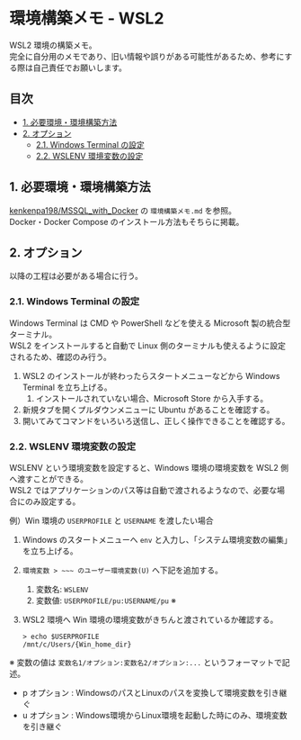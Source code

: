 <!-- omit in toc -->
# 環境構築メモ - WSL2

WSL2 環境の構築メモ。  
完全に自分用のメモであり、旧い情報や誤りがある可能性があるため、参考にする際は自己責任でお願いします。

<!-- omit in toc -->
## 目次

- [1. 必要環境・環境構築方法](#1-必要環境環境構築方法)
- [2. オプション](#2-オプション)
    - [2.1. Windows Terminal の設定](#21-windows-terminal-の設定)
    - [2.2. WSLENV 環境変数の設定](#22-wslenv-環境変数の設定)

## 1. 必要環境・環境構築方法

[kenkenpa198/MSSQL_with_Docker](https://github.com/kenkenpa198/MSSQL_with_Docker) の `環境構築メモ.md` を参照。  
Docker・Docker Compose のインストール方法もそちらに掲載。

## 2. オプション

以降の工程は必要がある場合に行う。

### 2.1. Windows Terminal の設定

Windows Terminal は CMD や PowerShell などを使える Microsoft 製の統合型ターミナル。  
WSL2 をインストールすると自動で Linux 側のターミナルも使えるように設定されるため、確認のみ行う。

1. WSL2 のインストールが終わったらスタートメニューなどから Windows Terminal を立ち上げる。
    1. インストールされていない場合、Microsoft Store から入手する。
2. 新規タブを開くプルダウンメニューに Ubuntu があることを確認する。
3. 開いてみてコマンドをいろいろ送信し、正しく操作できることを確認する。

### 2.2. WSLENV 環境変数の設定

WSLENV という環境変数を設定すると、Windows 環境の環境変数を WSL2 側へ渡すことができる。  
WSL2 ではアプリケーションのパス等は自動で渡されるようなので、必要な場合にのみ設定する。

例）Win 環境の `USERPROFILE` と `USERNAME` を渡したい場合

1. Windows のスタートメニューへ `env` と入力し、「システム環境変数の編集」を立ち上げる。
2. `環境変数 > ~~~ のユーザー環境変数(U)` へ下記を追加する。
    1. 変数名: `WSLENV`
    2. 変数値: `USERPROFILE/pu:USERNAME/pu` ※
3. WSL2 環境へ Win 環境の環境変数がきちんと渡されているか確認する。

    ```shell
    > echo $USERPROFILE
    /mnt/c/Users/{Win_home_dir}
    ```

※ 変数の値は `変数名1/オプション:変数名2/オプション:...` というフォーマットで記述。

- p オプション : WindowsのパスとLinuxのパスを変換して環境変数を引き継ぐ
- u オプション : Windows環境からLinux環境を起動した時にのみ、環境変数を引き継ぐ
